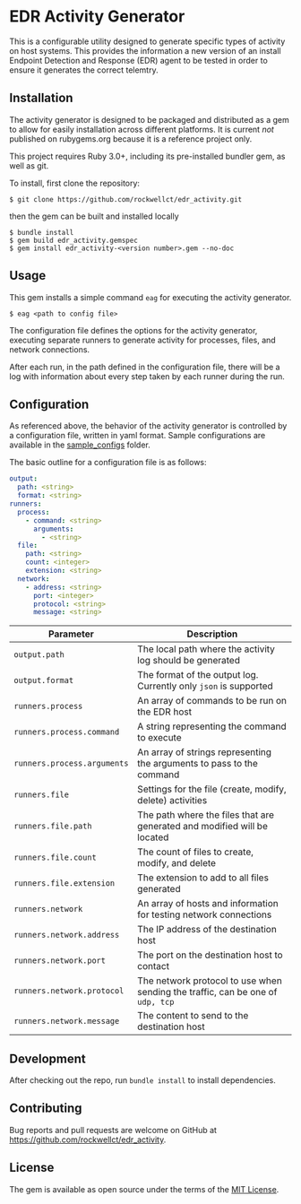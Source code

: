 # EDR Activity Generator

This is a configurable utility designed to generate specific types of activity
on host systems.  This provides the information a new version of an install
Endpoint Detection and Response (EDR) agent to be tested in order to ensure it
generates the correct telemtry.

## Installation

The activity generator is designed to be packaged and distributed as a gem to
allow for easily installation across different platforms.  It is current *not*
published on rubygems.org because it is a reference project only.

This project requires Ruby 3.0+, including its pre-installed bundler gem, as
well as git.

To install, first clone the repository:

 	$ git clone https://github.com/rockwellct/edr_activity.git

then the gem can be built and installed locally

	$ bundle install
	$ gem build edr_activity.gemspec
	$ gem install edr_activity-<version number>.gem --no-doc

## Usage

This gem installs a simple command `eag` for executing the activity generator.

	$ eag <path to config file>

The configuration file defines the options for the activity generator, executing
separate runners to generate activity for processes, files, and network connections.

After each run, in the path defined in the configuration file, there will be a
log with information about every step taken by each runner during the run.

## Configuration

As referenced above, the behavior of the activity generator is controlled by a
configuration file, written in yaml format.  Sample configurations are available
in the [sample_configs](sample_configs/) folder.

The basic outline for a configuration file is as follows:

```yaml
output:
  path: <string>
  format: <string>
runners:
  process:
    - command: <string>
      arguments:
        - <string>
  file:
    path: <string>
    count: <integer>
    extension: <string>
  network:
    - address: <string>
      port: <integer>
      protocol: <string>
      message: <string>
```

Parameter | Description
--- | ---
`output.path` | The local path where the activity log should be generated
`output.format` | The format of the output log.  Currently only `json` is supported
`runners.process` | An array of commands to be run on the EDR host
`runners.process.command` | A string representing the command to execute
`runners.process.arguments` | An array of strings representing the arguments to pass to the command
`runners.file` | Settings for the file (create, modify, delete) activities
`runners.file.path` | The path where the files that are generated and modified will be located
`runners.file.count` | The count of files to create, modify, and delete
`runners.file.extension` | The extension to add to all files generated
`runners.network` | An array of hosts and information for testing network connections
`runners.network.address` | The IP address of the destination host
`runners.network.port` | The port on the destination host to contact
`runners.network.protocol` | The network protocol to use when sending the traffic, can be one of `udp, tcp`
`runners.network.message` | The content to send to the destination host


## Development

After checking out the repo, run `bundle install` to install dependencies.


## Contributing

Bug reports and pull requests are welcome on GitHub at
https://github.com/rockwellct/edr_activity.


## License

The gem is available as open source under the terms of the
[MIT License](https://opensource.org/licenses/MIT).
